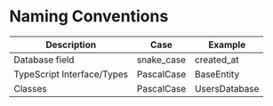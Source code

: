 # Naming Conventions

| Description                | Case       | Example       |
| -------------------------- | ---------- | ------------- |
| Database field             | snake_case | created_at    |
| TypeScript Interface/Types | PascalCase | BaseEntity    |
| Classes                    | PascalCase | UsersDatabase |
